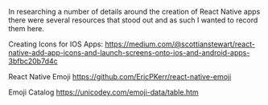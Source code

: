 
In researching a number of details around the creation of React Native apps there were several resources that stood out and as such I wanted to record them here.


Creating Icons for IOS Apps:
https://medium.com/@scottianstewart/react-native-add-app-icons-and-launch-screens-onto-ios-and-android-apps-3bfbc20b7d4c


React Native Emoji
https://github.com/EricPKerr/react-native-emoji

Emoji Catalog
https://unicodey.com/emoji-data/table.htm

